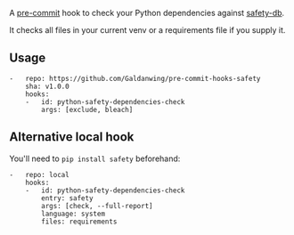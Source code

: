 A [pre-commit](http://pre-commit.com) hook to check your Python dependencies against [safety-db](//github.com/pyupio/safety-db).

It checks all files in your current venv or a requirements file if you supply it.

## Usage
```
-   repo: https://github.com/Galdanwing/pre-commit-hooks-safety
    sha: v1.0.0
    hooks:
    -   id: python-safety-dependencies-check
        args: [exclude, bleach]
```


## Alternative local hook
You'll need to `pip install safety` beforehand:
```
-   repo: local
    hooks:
    -   id: python-safety-dependencies-check
        entry: safety
        args: [check, --full-report]
        language: system
        files: requirements
```
